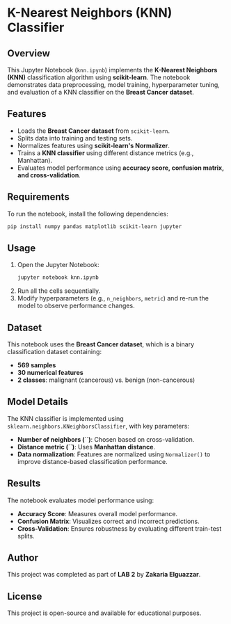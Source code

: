 # K-Nearest Neighbors (KNN) Classifier

## Overview

This Jupyter Notebook (`knn.ipynb`) implements the **K-Nearest Neighbors (KNN)** classification algorithm using **scikit-learn**. The notebook demonstrates data preprocessing, model training, hyperparameter tuning, and evaluation of a KNN classifier on the **Breast Cancer dataset**.

## Features

- Loads the **Breast Cancer dataset** from `scikit-learn`.
- Splits data into training and testing sets.
- Normalizes features using **scikit-learn's Normalizer**.
- Trains a **KNN classifier** using different distance metrics (e.g., Manhattan).
- Evaluates model performance using **accuracy score, confusion matrix, and cross-validation**.

## Requirements

To run the notebook, install the following dependencies:

```bash
pip install numpy pandas matplotlib scikit-learn jupyter
```

## Usage

1. Open the Jupyter Notebook:
   ```bash
   jupyter notebook knn.ipynb
   ```
2. Run all the cells sequentially.
3. Modify hyperparameters (e.g., `n_neighbors`, `metric`) and re-run the model to observe performance changes.

## Dataset

This notebook uses the **Breast Cancer dataset**, which is a binary classification dataset containing:

- **569 samples**
- **30 numerical features**
- **2 classes**: malignant (cancerous) vs. benign (non-cancerous)

## Model Details

The KNN classifier is implemented using `sklearn.neighbors.KNeighborsClassifier`, with key parameters:

- **Number of neighbors (**``**)**: Chosen based on cross-validation.
- **Distance metric (**``**)**: Uses **Manhattan distance**.
- **Data normalization**: Features are normalized using `Normalizer()` to improve distance-based classification performance.

## Results

The notebook evaluates model performance using:

- **Accuracy Score**: Measures overall model performance.
- **Confusion Matrix**: Visualizes correct and incorrect predictions.
- **Cross-Validation**: Ensures robustness by evaluating different train-test splits.

## Author

This project was completed as part of **LAB 2** by **Zakaria Elguazzar**.

## License

This project is open-source and available for educational purposes.

